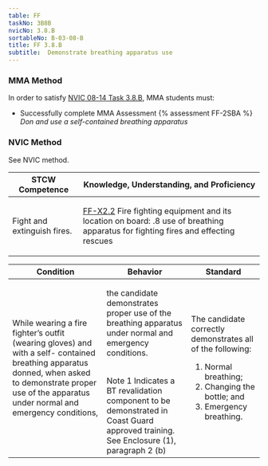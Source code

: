 ```yaml
---
table: FF
taskNo: 3B8B
nvicNo: 3.8.B 
sortableNo: B-03-08-B
title: FF 3.8.B 
subtitle:  Demonstrate breathing apparatus use
---
```



### MMA Method

In order to satisfy  [NVIC 08-14  Task  3.8.B]({{site.baseurl}}/assets/images/nvic-08-14.pdf), MMA students must:

* Successfully complete MMA Assessment {% assessment FF-2SBA %} *Don and use a self-contained breathing apparatus*


### NVIC Method

<a onclick="togglevisibility('nvic_methods')" >See NVIC method.</a>

<div id='nvic_methods' class='hide'>

<table>
<thead>
<tr>
<th class='forty'> STCW Competence </th>
<th class='sixty'> Knowledge, Understanding, and Proficiency </th>
</tr>
</thead>




<tbody>
<tr><td markdown='1'>

Fight and extinguish fires.

</td><td markdown='1'>

[FF-X2.2]({{site.baseurl}}/tables/612.html#FF-X2.2) Fire fighting equipment and its location on board:
.8  use of breathing apparatus for fighting fires and effecting rescues

</td></tr>


</tbody>
</table>


<table>
<thead>
<tr><th class='twenty'>  Condition </th><th class='twenty'> Behavior </th><th  class='sixty'>Standard </th></tr>
</thead>
<tbody >



<tr><td markdown='1'>

While wearing a fire fighter’s outfit (wearing gloves) and with a self- contained breathing apparatus donned, when asked  to demonstrate proper use of the apparatus under normal and emergency conditions,

</td><td markdown='1'>

the candidate demonstrates proper use of the breathing apparatus under normal and emergency conditions.

<br>

<div class="tooltip">Note 1
<span class="tooltiptext">
Indicates a BT revalidation component to be demonstrated in Coast Guard approved training. See Enclosure (1), paragraph 2 (b)
</span>
</div>


</td><td markdown='1'>

The candidate correctly demonstrates all of the following:
 
1.  Normal breathing; 
2.  Changing the bottle; and 
3.  Emergency breathing.

</td></tr>
</tbody>
</table>
</div>
